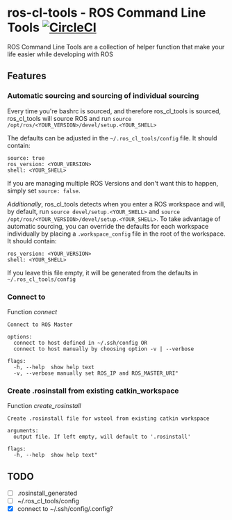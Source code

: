 # ros-cl-tools - ROS Command Line Tools [![CircleCI](https://circleci.com/gh/juliangaal/ros_cl_tools.svg?style=svg)](https://circleci.com/gh/juliangaal/ros-cl-tools)

ROS Command Line Tools are a collection of helper function that make your life easier while developing with ROS

## Features

### Automatic sourcing and sourcing of individual sourcing

Every time you're bashrc is sourced, and therefore ros_cl_tools is sourced, ros_cl_tools will source ROS and run `source /opt/ros/<YOUR_VERSION>/devel/setup.<YOUR_SHELL>`

The defaults can be adjusted in the `~/.ros_cl_tools/config` file. It should contain:

```
source: true
ros_version: <YOUR_VERSION>
shell: <YOUR_SHELL>
```

If you are managing multiple ROS Versions and don't want this to happen, simply set `source: false`. 

*Additionally*, ros_cl_tools detects when you enter a ROS workspace and will, by default, run `source devel/setup.<YOUR_SHELL>` and `source /opt/ros/<YOUR_VERSION>/devel/setup.<YOUR_SHELL>`. To take advantage of automatic sourcing, you can override the defaults for each workspace individually by placing a `.workspace_config` file in the root of the workspace. It should contain: 

```
ros_version: <YOUR_VERSION>
shell: <YOUR_SHELL>
```

If you leave this file empty, it will be generated from the defaults in `~/.ros_cl_tools/config`

### Connect to 

Function *connect*

```
Connect to ROS Master

options:
  connect to host defined in ~/.ssh/config OR
  connect to host manually by choosing option -v | --verbose

flags:
  -h, --help  show help text
  -v, --verbose manually set ROS_IP and ROS_MASTER_URI"
```

### Create .rosinstall from existing catkin_workspace

Function *create_rosinstall*

```
Create .rosinstall file for wstool from existing catkin workspace

arguments:
  output file. If left empty, will default to '.rosinstall'

flags:
  -h, --help  show help text"
```

## TODO

- [ ] .rosinstall_generated
- [ ] ~/.ros_cl_tools/config
- [x] connect to ~/.ssh/config/.config?
